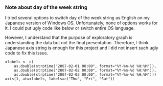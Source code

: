 ### Note about day of the week string
I tried several options to switch day of the week string as English
on my Japanese version of Windows OS.
Unfortunately, none of options works for it.
I could put ugly code like below or switch entire OS language.

However, I understand that the purpose of exploratory graph is
understanding the data but not the final presentation.
Therefore, I think Japanese axis string is enough for this project and I did not insert such ugly code to fix this issue.

	xlabels <- c(
		as.double(strptime("2007-02-01 00:00", format="%Y-%m-%d %H:%M")),
		as.double(strptime("2007-02-02 00:00", format="%Y-%m-%d %H:%M")),
		as.double(strptime("2007-02-03 00:00", format="%Y-%m-%d %H:%M")))
	axis(1, at=xlabels, labels=c("Thu", "Fri", "Sat"))
